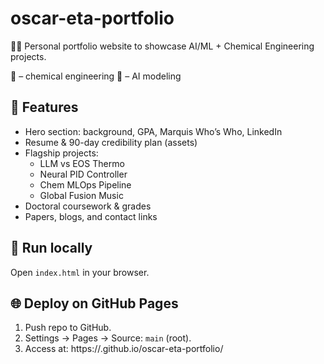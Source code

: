 # oscar-eta-portfolio
🧪🧠  Personal portfolio website to showcase AI/ML + Chemical Engineering projects.

🧪 – chemical engineering  🧠 – AI modeling

## 📌 Features
- Hero section: background, GPA, Marquis Who’s Who, LinkedIn
- Resume & 90-day credibility plan (assets)
- Flagship projects:
  - LLM vs EOS Thermo
  - Neural PID Controller
  - Chem MLOps Pipeline
  - Global Fusion Music
- Doctoral coursework & grades
- Papers, blogs, and contact links

## 🚀 Run locally
Open `index.html` in your browser.

## 🌐 Deploy on GitHub Pages
1. Push repo to GitHub.
2. Settings → Pages → Source: `main` (root).
3. Access at: https://<grandzangoule>.github.io/oscar-eta-portfolio/
